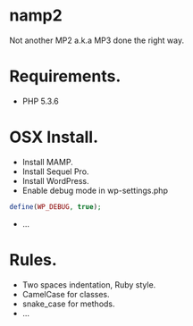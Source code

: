 # namp2
Not another MP2 a.k.a MP3 done the right way.

# Requirements.
- PHP 5.3.6

# OSX Install.
- Install MAMP.
- Install Sequel Pro.
- Install WordPress.
- Enable debug mode in wp-settings.php
```php
define(WP_DEBUG, true);
```
- ...

# Rules.
- Two spaces indentation, Ruby style.
- CamelCase for classes.
- snake_case for methods.
- ...
